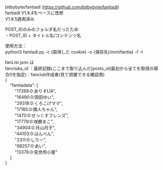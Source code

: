 bitbybyte/fantiadl (https://github.com/bitbybyte/fantiadl)<br>
fantiadl V1.8.4をベースに改修<br>
         V1.8.5適用済み

POST_IDのみのフォルダ名だったため<br>
・POST_ID + タイトル名/コンテンツ名<br>

使用方法：<br>
python3 fantiadl.py -c {取得した cookie} -o {保存先(/mnt/fantia} -f -t <br>

fanList.json  は<br>
fanclubs_id ：最終記録(ここまで取り込んだ)posts_id(最初から全てを取得の場合0を指定)：fanclub作成者(見て把握できる確認用)<br>
{<br>
&nbsp;&nbsp;&nbsp;&nbsp;"fantiadata": [<br>
&nbsp;&nbsp;&nbsp;&nbsp;&nbsp;&nbsp;&nbsp;&nbsp;"17269:0:ありすLIA",<br>
&nbsp;&nbsp;&nbsp;&nbsp;&nbsp;&nbsp;&nbsp;&nbsp;"16490:0:岡田ゆい",<br>
&nbsp;&nbsp;&nbsp;&nbsp;&nbsp;&nbsp;&nbsp;&nbsp;"29318:0:くろこげママ",<br>
&nbsp;&nbsp;&nbsp;&nbsp;&nbsp;&nbsp;&nbsp;&nbsp;"17185:0:隣人ちゃん",<br>
&nbsp;&nbsp;&nbsp;&nbsp;&nbsp;&nbsp;&nbsp;&nbsp;"1470:0:せっくすフレンズ",<br>
&nbsp;&nbsp;&nbsp;&nbsp;&nbsp;&nbsp;&nbsp;&nbsp;"17779:0:咲鵺まこ",<br>
&nbsp;&nbsp;&nbsp;&nbsp;&nbsp;&nbsp;&nbsp;&nbsp;"34904:0:月山月子",<br>
&nbsp;&nbsp;&nbsp;&nbsp;&nbsp;&nbsp;&nbsp;&nbsp;"44103:0:はんぺん",<br>
&nbsp;&nbsp;&nbsp;&nbsp;&nbsp;&nbsp;&nbsp;&nbsp;"2311:0:しりー",<br>
&nbsp;&nbsp;&nbsp;&nbsp;&nbsp;&nbsp;&nbsp;&nbsp;"88257:0:あい",<br>
&nbsp;&nbsp;&nbsp;&nbsp;&nbsp;&nbsp;&nbsp;&nbsp;"13378:0:見世肉小屋"<br>
&nbsp;&nbsp;&nbsp;&nbsp;]<br>
}<br>

